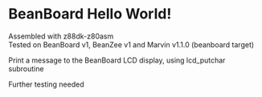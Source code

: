 # BeanBoard Hello World!
Assembled with z88dk-z80asm  
Tested on BeanBoard v1, BeanZee v1 and Marvin v1.1.0 (beanboard target)

Print a message to the BeanBoard LCD display, using lcd_putchar subroutine

Further testing needed